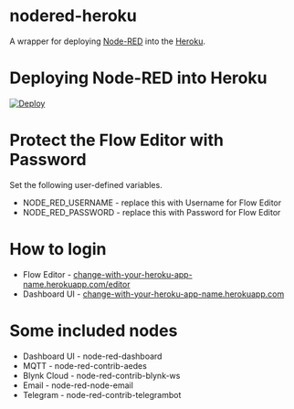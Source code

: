 # nodered-heroku
A wrapper for deploying [Node-RED](http://nodered.org) into the [Heroku](https://www.heroku.com).

# Deploying Node-RED into Heroku
[![Deploy](https://www.herokucdn.com/deploy/button.png)](https://heroku.com/deploy?template=https://github.com/Sevenmojoe/nodered-heroku)

# Protect the Flow Editor with Password
Set the following user-defined variables.

* NODE_RED_USERNAME - replace this with Username for Flow Editor
* NODE_RED_PASSWORD - replace this with Password for Flow Editor

# How to login
* Flow Editor - [change-with-your-heroku-app-name.herokuapp.com/editor](https://change-with-your-heroku-app-name.herokuapp.com/editor)
* Dashboard UI - [change-with-your-heroku-app-name.herokuapp.com](https://change-with-your-heroku-app-name.herokuapp.com)

# Some included nodes
* Dashboard UI - node-red-dashboard
* MQTT - node-red-contrib-aedes
* Blynk Cloud - node-red-contrib-blynk-ws
* Email - node-red-node-email
* Telegram - node-red-contrib-telegrambot
